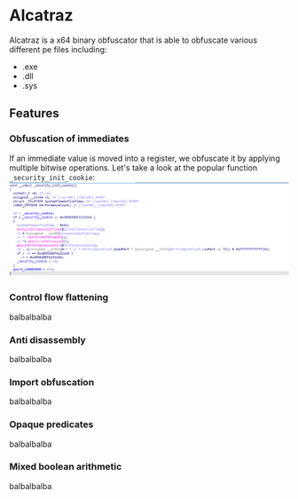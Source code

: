 # Alcatraz
Alcatraz is a x64 binary obfuscator that is able to obfuscate various different pe files including: 
- .exe
- .dll
- .sys
## Features
### Obfuscation of immediates
If an immediate value is moved into a register, we obfuscate it by applying multiple bitwise operations. Let's take a look at the popular function `_security_init_cookie`:
![imgbefore](images/const_before.PNG)
### Control flow flattening
balbalbalba
### Anti disassembly
balbalbalba
### Import obfuscation
balbalbalba
### Opaque predicates
balbalbalba
### Mixed boolean arithmetic
balbalbalba
